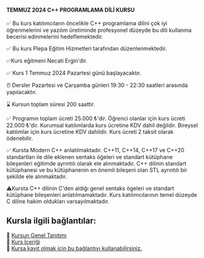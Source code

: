 #### TEMMUZ 2024 C++ PROGRAMLAMA DİLİ KURSU

✅ Bu kurs katılımcıların öncelikle C++ programlama dilini çok iyi öğrenmelerini ve yazılım üretiminde profesyonel düzeyde bu dili kullanma becerisi edinmelerini hedeflemektedir.

✅ Bu kurs Plepa Eğitim Hizmetleri tarafından düzenlenmektedir.

✅Kurs eğitmeni Necati Ergin'dir.

✅ Kurs 1 Temmuz 2024 Pazartesi günü başlayacaktır.

⏰ Dersler Pazartesi ve Çarşamba günleri 19:30 - 22:30 saatleri arasında yapılacaktır.

⌛ Kursun toplam süresi 200 saattir.

✅ Programın toplam ücreti 25.000 ₺'dir. Öğrenci olanlar için kurs ücreti 22.000 ₺'dir. Kurumsal katılımlarda kurs ücretine KDV dahil değildir. Bireysel katılımlar için kurs ücretine KDV dahildir. Kurs ücreti 2 taksit olarak ödenebilir.

✅ Kursta Modern C++ anlatılmaktadır. C++11, C++14, C++17 ve C++20 standartları ile dile eklenen sentaks öğeleri ve standart kütüphane bileşenleri eğitimde ayrıntılı olarak ele alınmaktadır. C++ dilinin standart kütüphanesi ve bu kütüphanenin en önemli bileşeni olan STL ayrıntılı bir şekilde ele alınmaktadır.

⚠Kursta C++ dilinin C'den aldığı genel sentaks ögeleri ve standart kütüphane bileşenleri anlatılmamaktadır. Kurs katılımcılarının temel düzeyde C diline hakim oldukları varsayılmaktadır.

## Kursla ilgili bağlantılar:

&#128279; [Kursun Genel Tanıtımı](https://github.com/necatiergin/TEMMUZ_2024_CPP_KURSU/blob/main/kurs_tanitimi.md)<br>
&#128279; [Kurs İçeriği](https://github.com/necatiergin/kurs_programlari/blob/main/cplusplus_kurs_icerigi.md)<br>
&#128279; [Kursa kayıt olmak için bu bağlantıyı kullanabilirsiniz.](https://us02web.zoom.us/meeting/register/tZckc-6qqTwuGdcAT3NgofGuuuL2qaoJLJen)


<!---
![kurs tanıtım görseli](https://github.com/necatiergin/OCAK_2024_ONLINE_CPLUSPLUS_KURSU/blob/main/kurs_gorseli.png)


-->

